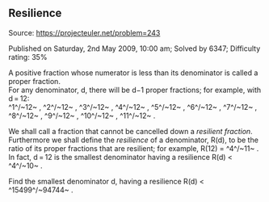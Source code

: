 Resilience
----------

Source: https://projecteuler.net/problem=243

Published on Saturday, 2nd May 2009, 10:00 am; Solved by 6347;
Difficulty rating: 35%

A positive fraction whose numerator is less than its denominator is
called a proper fraction.\
 For any denominator, d, there will be d−1 proper fractions; for
example, with d = 12:\
^1^/~12~ , ^2^/~12~ , ^3^/~12~ , ^4^/~12~ , ^5^/~12~ , ^6^/~12~ ,
^7^/~12~ , ^8^/~12~ , ^9^/~12~ , ^10^/~12~ , ^11^/~12~ .

We shall call a fraction that cannot be cancelled down a *resilient
fraction*.\
 Furthermore we shall define the *resilience* of a denominator, R(d), to
be the ratio of its proper fractions that are resilient; for example,
R(12) = ^4^/~11~ .\
 In fact, d = 12 is the smallest denominator having a resilience R(d) \<
^4^/~10~ .

Find the smallest denominator d, having a resilience R(d) \<
^15499^/~94744~ .
